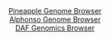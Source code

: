 <div id="Pineapple_Genome_Browser" align="center">
  <a href="https://igv.org/app/?sessionURL=blob:zZJda9swGIX_i6BlA8eW7NqODWE4bbJl6dItaRpoKeaNLTuituRIyjf579PCxm5WaC42BrqQDvo45.g5oDWVigmOYuTaxLcJQRZSC7GZQN1UdAQ1VSguoFLUQpIWVFKeURQfUAFKw3R8a04utG5U7DhMN60aeCls5dlQw15w2Cg7E7VzLaoK5kKCFlI5XQlr4bBy3drQOTSNbd72bN_JQYMDVbMQXAmnobxMN.a.9JeUlpSLmqb1qtLsZCA1fozH3C7gQzKbJFlGlRrS3SDvJMNB8uD1po8fg.vH6d2n2TSYXU5YyUGvJO0EWSDw3T7p8cnnvvjKhz23X3N31K7xhXdz2ds2TFLVISFpeyEJ2r4phvGcbv.nzGawM3OPpoP7GxJtR7PlIJSbccH8L3TcvaN18sfcATpaqBLZynCAsoUMY4ItDweW7watH1PStjCOTDtSMBQ_PVtIS8hezPanA9K7xtCCFF2uTuBYSMicShS3IoxDEkWufxVe4SgiR.uAVrL6e9X2p.MoxG7iukFasEoblPNU8UbZwLm9zgq73J_Z5UO3GC7KC7e_6wUXbhdeuNfuQy6WRvIfd7p8pVELGQOnTzRx3.Lrn7D3FiO2np8L3LYbhl0tbr3q3lf3ZOwR9Y321T7Zv17PedUUQtagzX6jmOVP5tYgGXBthDVTbM4qpncz06LYoJi4nkEXZaIShkUky_k7bGGL.Pj9b0S94_PxOw--">Pineapple Genome Browser</a>
</div>
<div id="Alphonso_Genome_Browser" align="center">
  <a href="https://igv.org/app/?sessionURL=blob:zZPRbtowFIbfxRLVJoXETkhoIqEJWugYLd3oUjqqKjKJEzwcO9iGUBDvPhdt2k0nlYtNk.IoPnHi_3z5sgcbIhUVHETAtZFvIwQsoBaivsNlxcgYl0SBKMdMEQtIkhNJeEpAtAc5VhrHk2vz5ELrSkWOQ3XVLDEvhK08G5d4JziulZ2K0rkQjOG5kFgLqZyexBvh0GLTrMkcV5Vt9vZs38mwxg5m1UJwJZyK8CKpzfuSX6WkIFyUJCnXTNNjgMTkMRkzO8cfutO7bpoSpUbkeZh1uqNh997rx7Or4GIW336cxsH07I4WHOu1JB0h.ngy3cJBOv8WrHep7g.DRf.eCaIa3uVZf1tRSVQHtdG5ZwYKDRjKM7L9n3o2Bz2x7.xasocB2vKZ_3Aja8Ymq3j5PfZGq.IPfR8swES6Nh6AdCHbEYKWBwPLd4PmyyU6tyB8oSMFBdHjkwW0xOnSLH_cA_1cGVuAIqv1URwLCJkRCaJmCGEbhaHrt9otGIboYO3BWrK_h3YQT8I2dLuuGyQ5ZdqonCWKV8rGnNubNLeL3Yksp2nD7X2WX8cX495t4eczXgfF1acdX11WN6_RdKEhYDY_fkDT6lsy_RPv3hLE1vNTZTN48LLhDqQrzTmfjK6.3LaCIivOV8jcowF_9Wc7YjoNUS5kibVZbypm.tO7DZYUc20KG6ronDKqn6eGpqhBhFzP6AtSwYTxEchi_g5a0EI.fP9bU._wdPgB">Alphonso Genome Browser</a>
</div>


<div id="DAF_Genomics_Browser" align="center">
  <a href="https://igv.org/app/?sessionURL=blob:tZFra9swFIb_iyD9ZDuWbMexIQw3TZbQZR3JvLCWEk7t49ibZbmS3LQL.e8TXsdgF8agA0lInMv7Hj1H8oBSVaIhMWEODRxKiUVUKQ4b4G2Nb4GjInEBtUKLSCxQYpMhiY.kAKUhXb8xlaXWrYqHwxwKe4.N4FWmHOU50NpKdLpEk2ozBzh8EQ0clJMJbpI1DKFuS9EoMYQsQ6Vsd9his98dwBzfY7u.Je54V.uqV90ZE8ZY7hRg3FZNjo9_MfIflM2qXiXbTdLXX.LTMp8kl8vkgzdLr1.Pptfp1WKbjrZnm2rfgO4kTu4flBqvalrI99N3fBFV62D86WJ6CNazgXdxNntsK4lqQkM69kIaBoycLFKLrDMISFZKGlPfCtnYYr5vP1.9YGT.QIqKxDe3FtESss8m_eZI9FNrQBGF913PzCJC5ihJbEeuG9IoYoEf.m4U0ZN1JJ2sX5jkPF1HocsSxkbOHXCjX1R1_31G6NfgS2H8qbPZ_4ppP2DnpRvmAzbXq0gv2Irlc1jdJfz8arn8.FtUnpngj6MVQnLQJvTt.QwGaqPIsdE_yHin29NX">DAF Genomics Browser</a>
</div>
